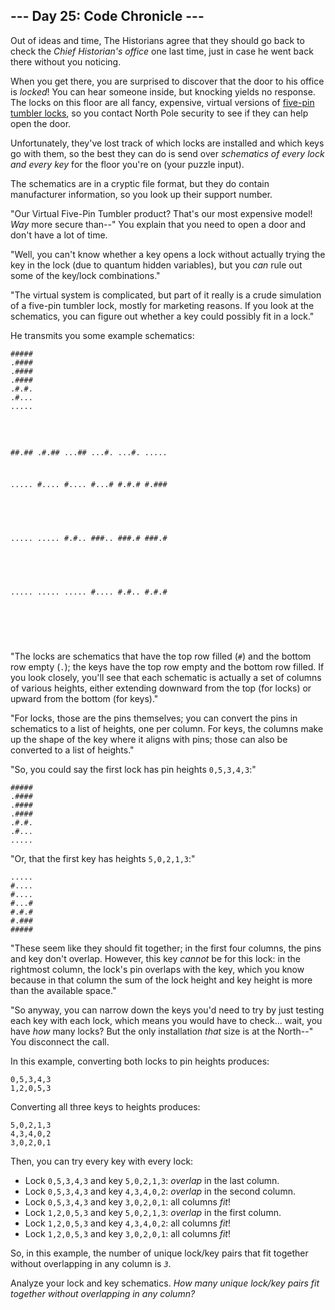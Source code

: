 <h2>--- Day 25: Code Chronicle ---</h2><p>Out of ideas and time, The Historians agree that they should go back to check the <em>Chief Historian's office</em> one last time, just in case he went back there without you noticing.</p>
<p>When you get there, you are surprised to discover that the door to his office is <em>locked</em>! You can hear someone inside, but knocking <span title="function knock() {
  yield no_response;
}">yields</span> no response. The locks on this floor are all fancy, expensive, virtual versions of <a href="https://en.wikipedia.org/wiki/Pin_tumbler_lock" target="_blank">five-pin tumbler locks</a>, so you contact North Pole security to see if they can help open the door.</p>
<p>Unfortunately, they've lost track of which locks are installed and which keys go with them, so the best they can do is send over <em>schematics of every lock and every key</em> for the floor you're on (your puzzle input).</p>
<p>The schematics are in a cryptic file format, but they do contain manufacturer information, so you look up their support number.</p>
<p>"Our Virtual Five-Pin Tumbler product? That's our most expensive model! <em>Way</em> more secure than--" You explain that you need to open a door and don't have a lot of time.</p>
<p>"Well, you can't know whether a key opens a lock without actually trying the key in the lock (due to quantum hidden variables), but you <em>can</em> rule out some of the key/lock combinations."</p>
<p>"The virtual system is complicated, but part of it really is a crude simulation of a five-pin tumbler lock, mostly for marketing reasons. If you look at the schematics, you can figure out whether a key could possibly fit in a lock."</p>
<p>He transmits you some example schematics:</p>
<pre><code>#####
.####
.####
.####
.#.#.
.#...
.....

#####
##.##
.#.##
...##
...#.
...#.
.....

.....
#....
#....
#...#
#.#.#
#.###
#####

.....
.....
#.#..
###..
###.#
###.#
#####

.....
.....
.....
#....
#.#..
#.#.#
#####
</code></pre>
<p>"The locks are schematics that have the top row filled (<code>#</code>) and the bottom row empty (<code>.</code>); the keys have the top row empty and the bottom row filled. If you look closely, you'll see that each schematic is actually a set of columns of various heights, either extending downward from the top (for locks) or upward from the bottom (for keys)."</p>
<p>"For locks, those are the pins themselves; you can convert the pins in schematics to a list of heights, one per column. For keys, the columns make up the shape of the key where it aligns with pins; those can also be converted to a list of heights."</p>
<p>"So, you could say the first lock has pin heights <code>0,5,3,4,3</code>:"</p>
<pre><code>#####
.####
.####
.####
.#.#.
.#...
.....
</code></pre>
<p>"Or, that the first key has heights <code>5,0,2,1,3</code>:"</p>
<pre><code>.....
#....
#....
#...#
#.#.#
#.###
#####
</code></pre>
<p>"These seem like they should fit together; in the first four columns, the pins and key don't overlap. However, this key <em>cannot</em> be for this lock: in the rightmost column, the lock's pin overlaps with the key, which you know because in that column the sum of the lock height and key height is more than the available space."</p>
<p>"So anyway, you can narrow down the keys you'd need to try by just testing each key with each lock, which means you would have to check... wait, you have <em>how</em> many locks? But the only installation <em>that</em> size is at the North--" You disconnect the call.</p>
<p>In this example, converting both locks to pin heights produces:</p>
<pre><code>0,5,3,4,3
1,2,0,5,3
</code></pre>
<p>Converting all three keys to heights produces:</p>
<pre><code>5,0,2,1,3
4,3,4,0,2
3,0,2,0,1
</code></pre>
<p>Then, you can try every key with every lock:</p>
<ul>
<li>Lock <code>0,5,3,4,3</code> and key <code>5,0,2,1,3</code>: <em>overlap</em> in the last column.</li>
<li>Lock <code>0,5,3,4,3</code> and key <code>4,3,4,0,2</code>: <em>overlap</em> in the second column.</li>
<li>Lock <code>0,5,3,4,3</code> and key <code>3,0,2,0,1</code>: all columns <em>fit</em>!</li>
<li>Lock <code>1,2,0,5,3</code> and key <code>5,0,2,1,3</code>: <em>overlap</em> in the first column.</li>
<li>Lock <code>1,2,0,5,3</code> and key <code>4,3,4,0,2</code>: all columns <em>fit</em>!</li>
<li>Lock <code>1,2,0,5,3</code> and key <code>3,0,2,0,1</code>: all columns <em>fit</em>!</li>
</ul>
<p>So, in this example, the number of unique lock/key pairs that fit together without overlapping in any column is <code><em>3</em></code>.</p>
<p>Analyze your lock and key schematics. <em>How many unique lock/key pairs fit together without overlapping in any column?</em></p>
